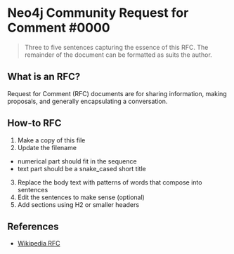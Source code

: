 # Neo4j Community Request for Comment #0000

> Three to five sentences capturing the essence of this RFC. The remainder
of the document can be formatted as suits the author.

## What is an RFC?

Request for Comment (RFC) documents are for sharing information,
making proposals, and generally encapsulating a conversation.

## How-to RFC

1. Make a copy of this file
2. Update the filename
  - numerical part should fit in the sequence
  - text part should be a snake_cased short title
3. Replace the body text with patterns of words that compose into sentences
4. Edit the sentences to make sense (optional)
5. Add sections using H2 or smaller headers

## References

- [Wikipedia RFC](https://en.wikipedia.org/wiki/Request_for_Comments)
